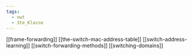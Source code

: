 ```yaml
---
tags:
  - nwt
  - 3te_Klasse
---
```

[[frame-forwarding]]
[[the-switch-mac-address-table]]
[[switch-address-learning]]
[[switch-forwarding-methods]]
[[switching-domains]]
